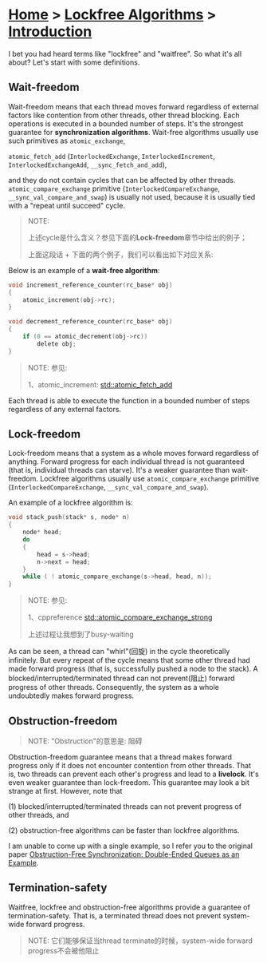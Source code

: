 # [Home](http://www.1024cores.net/home)‎ > ‎[Lockfree Algorithms](http://www.1024cores.net/home/lock-free-algorithms)‎ > ‎[Introduction](http://www.1024cores.net/home/lock-free-algorithms/introduction)

I bet you had heard terms like "lockfree" and "waitfree". So what it's all about? Let's start with some definitions.

## **Wait-freedom**

Wait-freedom means that each thread moves forward regardless of external factors like contention from other threads, other thread blocking. Each operations is executed in a bounded number of steps. It's the strongest guarantee for **synchronization algorithms**. Wait-free algorithms usually use such primitives as `atomic_exchange`, 

`atomic_fetch_add` (`InterlockedExchange`, `InterlockedIncrement`, `InterlockedExchangeAdd`, `__sync_fetch_and_add`), 

and they do not contain cycles that can be affected by other threads. `atomic_compare_exchange` primitive (`InterlockedCompareExchange`, `__sync_val_compare_and_swap`) is usually not used, because it is usually tied with a "repeat until succeed" cycle.

> NOTE: 
>
> 上述cycle是什么含义？参见下面的**Lock-freedom**章节中给出的例子；
>
> 上面这段话 + 下面的两个例子，我们可以看出如下对应关系:
>
> 

Below is an example of a **wait-free algorithm**:

```C
void increment_reference_counter(rc_base* obj)
{
    atomic_increment(obj->rc);
}

void decrement_reference_counter(rc_base* obj)
{
    if (0 == atomic_decrement(obj->rc))
        delete obj;
} 
```

> NOTE: 参见:
>
> 1、atomic_increment: [std::atomic_fetch_add](https://en.cppreference.com/w/cpp/atomic/atomic_fetch_add)

Each thread is able to execute the function in a bounded number of steps regardless of any external factors.

## **Lock-freedom**

Lock-freedom means that a system as a whole moves forward regardless of anything. Forward progress for each individual thread is not guaranteed (that is, individual threads can starve). It's a weaker guarantee than wait-freedom. Lockfree algorithms usually use `atomic_compare_exchange` primitive (`InterlockedCompareExchange`, `__sync_val_compare_and_swap`).

An example of a lockfree algorithm is:

```C++
void stack_push(stack* s, node* n)
{
    node* head;
    do
    {
        head = s->head;
        n->next = head;
    }
    while ( ! atomic_compare_exchange(s->head, head, n));
} 
```

> NOTE: 参见:
>
> 1、cppreference [std::atomic_compare_exchange_strong](https://en.cppreference.com/w/cpp/atomic/atomic_compare_exchange)
>
> 上述过程让我想到了busy-waiting

As can be seen, a thread can "whirl"(回旋) in the cycle theoretically infinitely. But every repeat of the cycle means that some other thread had made forward progress (that is, successfully pushed a node to the stack). A blocked/interrupted/terminated thread can not prevent(阻止) forward progress of other threads. Consequently, the system as a whole undoubtedly makes forward progress.

## **Obstruction-freedom**

> NOTE: "Obstruction"的意思是: 阻碍

Obstruction-freedom guarantee means that a thread makes forward progress only if it does not encounter contention from other threads. That is, two threads can prevent each other's progress and lead to a **livelock**. It's even weaker guarantee than loсk-freedom. This guarantee may look a bit strange at first. However, note that 

(1) blocked/interrupted/terminated threads can not prevent progress of other threads, and 

(2) obstruction-free algorithms can be faster than lockfree algorithms.

I am unable to come up with a single example, so I refer you to the original paper [Obstruction-Free Synchronization: Double-Ended Queues as an Example](http://www.cs.brown.edu/~mph/HerlihyLM03/main.pdf).

## **Termination-safety**

Waitfree, lockfree and obstruction-free algorithms provide a guarantee of termination-safety. That is, a terminated thread does not prevent system-wide forward progress.

> NOTE: 它们能够保证当thread terminate的时候，system-wide forward progress不会被他阻止

